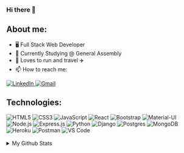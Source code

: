 ### Hi there 👋

## About me:
  - 🖥  Full Stack Web Developer
  - 📖  Currently Studying @ General Assembly
  - 👟 Loves to run and travel ✈️
  - 📫 How to reach me: <br />
<div>
  <a href="https://www.linkedin.com/in/jdwilson42/" target="_blank" rel="noopener noreferrer">
    <img alt="LinkedIn" src="https://img.shields.io/badge/-LinkedIn-blue?style=for-the-badge&logo=Linkedin&logoColor=white">
  </a>
  <a href="mailto:wilson.jd022@gmail.com" target="_blank" rel="noopener noreferrer">
    <img alt="Gmail" src="https://img.shields.io/badge/-Gmail-red?style=for-the-badge&logo=Gmail&logoColor=white">
  </a>
</div>


## Technologies:

<div align = 'left'>
  <img alt="HTML5" src="https://img.shields.io/badge/-HTML5-orange?style=for-the-badge&logo=HTML5&logoColor=white">
  <img alt="CSS3" src="https://img.shields.io/badge/-CSS3-blue?style=for-the-badge&logo=CSS3&logoColor=white">
  <img alt="JavaScript" src="https://img.shields.io/badge/-Javascript-yellow?style=for-the-badge&logo=javascript&logoColor=white">
  <img alt="React" src="https://img.shields.io/badge/-React-blue?style=for-the-badge&logo=React&logoColor=white">
  <img alt="Bootstrap" src="https://img.shields.io/badge/-Bootstrap-%237952B3?style=for-the-badge&logo=Bootstrap&logoColor=white">
  <img alt="Material-UI" src="https://img.shields.io/badge/-Material--UI-%230081CB?style=for-the-badge&logo=Material-ui&logoColor=white">
  <img alt="Node.js" src="https://img.shields.io/badge/-Node.js-green?style=for-the-badge&logo=Node.js&logoColor=white">
  <img alt="Express.js" src="https://img.shields.io/badge/-Express-lightgrey?style=for-the-badge&logo=Express&logoColor=white">
  <img alt="Python" src="https://img.shields.io/badge/-Python-%233776AB?style=for-the-badge&logo=Python&logoColor=white">
  <img alt="Django" src="https://img.shields.io/badge/-Django-red?style=for-the-badge&logo=Django&logoColor=white">
  <img alt="Postgres" src="https://img.shields.io/badge/-PostgreSQL-blue?style=for-the-badge&logo=Postgresql&logoColor=white">
  <img alt="MongoDB" src="https://img.shields.io/badge/-mongoDB-green?style=for-the-badge&logo=Mongodb&logoColor=white">
  <img alt="Heroku" src="https://img.shields.io/badge/-Heroku-%23430098?style=for-the-badge&logo=Heroku&logoColor=white">
  <img alt="Postman" src="https://img.shields.io/badge/-Postman-%23FF6C37?style=for-the-badge&logo=postman&logoColor=white">
  <img alt="VS Code" src="https://img.shields.io/badge/-VS%20Code-%23007ACC?style=for-the-badge&logo=visual-studio-code&logoColor=white">
<div>
    
<br />

<details>
  <summary>My Github Stats</summary>
  <div align = 'center'>
    <img src = "https://github-readme-stats.vercel.app/api?username=josh-W42&show_icons=true&theme=dark" />
    <img src = "https://github-readme-stats.vercel.app/api/top-langs/?username=josh-W42&theme=dark&layout=compact" />
  </div>
</details>

<!--

**josh-W42/josh-W42** is a ✨ _special_ ✨ repository because its `README.md` (this file) appears on your GitHub profile.
  


Here are some ideas to get you started:

- 🔭 I’m currently working on ...
- 🌱 I’m currently learning ...
- 👯 I’m looking to collaborate on ...
- 🤔 I’m looking for help with ...
- 💬 Ask me about ...
- 📫 How to reach me: ...
- 😄 Pronouns: ...
- ⚡ Fun fact: ...

<img alt="josh-w42" src="https://badges.pufler.dev/visits/josh-W42/josh-W42?logo=GitHub&label=visits&color=success&logoColor=white&style=flat-square"/></a>
-->
